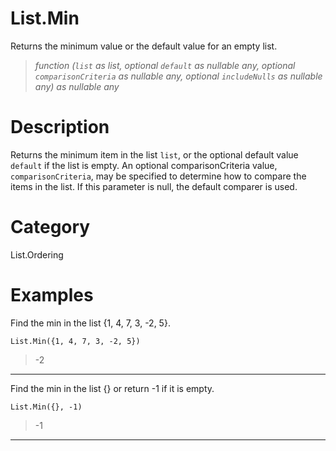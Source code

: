 # List.Min
Returns the minimum value or the default value for an empty list.
> _function (<code>list</code> as list, optional <code>default</code> as nullable any, optional <code>comparisonCriteria</code> as nullable any, optional <code>includeNulls</code> as nullable any) as nullable any_

# Description 
Returns the minimum item in the list <code>list</code>, or the optional default value <code>default</code> if the list is empty. 
    An optional comparisonCriteria value, <code>comparisonCriteria</code>, may be specified to determine how to compare the items in the list. If this parameter is null, the default comparer is used.
# Category 
List.Ordering
# Examples 
Find the min in the list {1, 4, 7, 3, -2, 5}.
```
List.Min({1, 4, 7, 3, -2, 5})
```
> -2
***
Find the min in the list {} or return -1 if it is empty. 
```
List.Min({}, -1)
```
> -1
***
